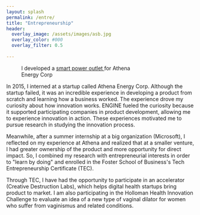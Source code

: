 ```yaml
---
layout: splash
permalink: /entre/
title: "Entrepreneurship"
header:
  overlay_image: /assets/images/asb.jpg
  overlay_color: #000
  overlay_filter: 0.5
  
---
```


<figure style="width: 300px" class="align-right">
  <img src="{{ site.url }}{{ site.baseurl }}/assets/images/entre_athena.JPG" alt="">
  <figcaption>I developed a <a href = "https://www.kickstarter.com/projects/1880021630/the-wired-outlet-energy-control-through-the-cloud?ref=discovery&term=Dimos%20Katsis">smart power outlet </a> for Athena Energy Corp</figcaption>
</figure>

In 2015, I interned at a startup called Athena Energy Corp. Although the startup failed, it was an incredible experience in developing a product from scratch and learning how a business worked. The experience drove my curiosity about how innovation works. ENGINE fueled the curiosity because it supported participating companies in product development, allowing me to experience innovation in action. These experiences motivated me to pursue research in studying the innovation process. 

Meanwhile, after a summer internship at a big organization (Microsoft), I reflected on my experience at Athena and realized that at a smaller venture, I had greater ownership of the product and more opportunity for direct impact. So, I combined my research with entrepreneurial interests in order to "learn by doing" and enrolled in the Foster School of Business's Tech Entrepreneurship Certificate (TEC). 

Through TEC, I have had the opportunity to participate in an accelerator (Creative Destruction Labs), which helps digital health startups bring product to market. I am also participating in the Holloman Health Innovation Challenge to evaluate an idea of a new type of vaginal dilator for women who suffer from vaginismus and related conditions.